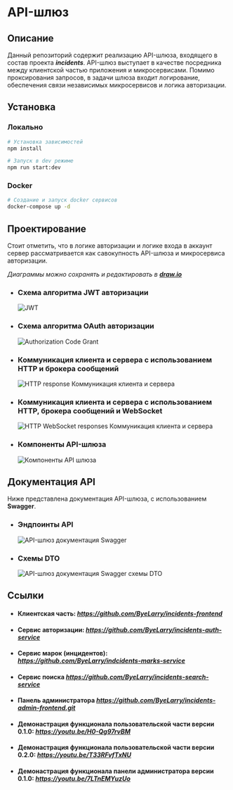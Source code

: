 # API-шлюз

## Описание

Данный репозиторий содержит реализацию API-шлюза, входящего в состав проекта ***incidents***.
API-шлюз выступает в качестве посредника между клиентской частью приложения и микросервисами. 
Помимо проксирования запросов, в задачи шлюза входит логирование, обеспечения связи независимых микросервисов и логика авторизации.

## Установка

### Локально
```bash
# Установка зависимостей
npm install

# Запуск в dev режиме
npm run start:dev
```

### Docker 
```bash
# Создание и запуск docker сервисов
docker-compose up -d
```

## Проектирование

Стоит отметить, что в логике авторизации и логике входа в аккаунт сервер рассматривается как савокупность API-шлюза и микросервиса авторизации.

_Диаграммы можно сохранять и редактировать в ***[draw.io](https://app.diagrams.net/)***_

- ### Схема алгоритма JWT авторизации
  ![JWT](https://github.com/user-attachments/assets/fdb79e51-fa62-451b-95a0-95cd6aefc855)

- ### Схема алгоритма OAuth авторизации
  ![Authorization Code Grant](https://github.com/user-attachments/assets/ba56743c-4d7d-4a5d-9776-d20ff7e19235)

- ### Коммуникация клиента и сервера с использованием **HTTP** и **брокера сообщений**
  ![HTTP response  Коммуникация клиента и сервера](https://github.com/user-attachments/assets/8c1fbd9a-3698-4e6a-97a8-a4107672b326)

- ### Коммуникация клиента и сервера с использованием **HTTP**, **брокера сообщений** и **WebSocket**
  ![HTTP   WebSocket responses  Коммуникация клиента и сервера](https://github.com/user-attachments/assets/853b4672-fe61-445d-8fb1-e9bee8e726e0)

- ### Компоненты API-шлюза
  ![Компоненты API шлюза](https://github.com/user-attachments/assets/450b472a-5367-4755-ad6c-8ee0470345a4)


## Документация API

Ниже представлена документация API-шлюза, с использованием **Swagger**.

- ### Эндпоинты API
  ![API-шлюз документация Swagger](https://github.com/user-attachments/assets/532dab0c-fe30-4c1e-9bdf-3c1eb3fb9a77)

- ### Схемы DTO
  ![API-шлюз документация Swagger схемы DTO](https://github.com/user-attachments/assets/38f7786a-5e3b-4491-bffe-c2d8d039f910)

## Ссылки

- #### Клиентская часть:  *https://github.com/ByeLarry/incidents-frontend*
- #### Сервис авторизации:  *https://github.com/ByeLarry/incidents-auth-service*
- #### Сервис марок (инцидентов): *https://github.com/ByeLarry/indcidents-marks-service*
- #### Сервис поиска *https://github.com/ByeLarry/incidents-search-service*
- #### Панель администратора *https://github.com/ByeLarry/incidents-admin-frontend.git*
- #### Демонастрация функционала пользовательской части версии 0.1.0: *https://youtu.be/H0-Qg97rvBM*
- #### Демонастрация функционала пользовательской части версии 0.2.0: *https://youtu.be/T33RFvfTxNU*
- #### Демонастрация функционала панели администратора версии 0.1.0: *https://youtu.be/7LTnEMYuzUo*



